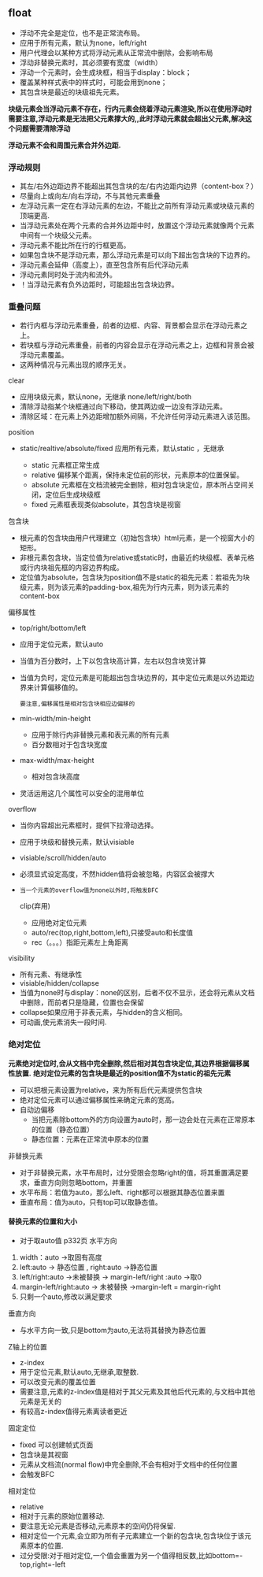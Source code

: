 ## float

* 浮动不完全是定位，也不是正常流布局。
* 应用于所有元素，默认为none，left/right
* 用户代理会以某种方式将浮动元素从正常流中删除，会影响布局
* 浮动非替换元素时，其必须要有宽度（width）
* 浮动一个元素时，会生成块框，相当于display：block；
* 覆盖某种样式表中的样式时，可能会用到none；
* 其包含块是最近的块级祖先元素。

**块级元素会当浮动元素不存在，行内元素会绕着浮动元素渲染,所以在使用浮动时需要注意,浮动元素是无法把父元素撑大的,,此时浮动元素就会超出父元素,解决这个问题需要清除浮动**

  **浮动元素不会和周围元素合并外边距.**

### 浮动规则

* 其左/右外边距边界不能超出其包含块的左/右内边距内边界（content-box？）
* 尽量向上或向左/向右浮动，不与其他元素重叠
* 左浮动元素一定在右浮动元素的左边，不能比之前所有浮动元素或块级元素的顶端更高.
* 当浮动元素处在两个元素的合并外边距中时，放置这个浮动元素就像两个元素中间有一个块级父元素。
* 浮动元素不能比所在行的行框更高。
* 如果包含块不是浮动元素，那么浮动元素是可以向下超出包含块的下边界的。
* 浮动元素会延伸（高度上），直至包含所有后代浮动元素
* 浮动元素同时处于流内和流外。
* ！当浮动元素有负外边距时，可能超出包含块边界。

### 重叠问题

* 若行内框与浮动元素重叠，前者的边框、内容、背景都会显示在浮动元素之上。
* 若块框与浮动元素重叠，前者的内容会显示在浮动元素之上，边框和背景会被浮动元素覆盖。
* 这两种情况与元素出现的顺序无关。
    
clear

* 应用块级元素，默认none，无继承   none/left/right/both
* 清除浮动指某个块框通过向下移动，使其两边或一边没有浮动元素。
* 清除区域：在元素上外边距增加额外间隔，不允许任何浮动元素进入该范围。

position

* static/realtive/absolute/fixed  应用所有元素，默认static ，无继承

     * static 元素框正常生成
     * relative  偏移某个距离，保持未定位前的形状，元素原本的位置保留。
     * absolute  元素框在文档流被完全删除，相对包含块定位，原本所占空间关闭，定位后生成块级框
     * fixed  元素框表现类似absolute，其包含块是视窗

包含块

* 根元素的包含块由用户代理建立（初始包含块）html元素，是一个视窗大小的矩形。
* 非根元素包含块，当定位值为relative或static时，由最近的块级框、表单元格或行内块祖先框的内容边界构成。
* 定位值为absolute，包含块为position值不是static的祖先元素：若祖先为块级元素，则为该元素的padding-box,祖先为行内元素，则为该元素的content-box
     
偏移属性

* top/right/bottom/left
* 应用于定位元素，默认auto
* 当值为百分数时，上下以包含块高计算，左右以包含块宽计算
* 当值为负时，定位元素是可能超出包含块边界的，其中定位元素是以外边距边界来计算偏移值的。

  `要注意,偏移属性是相对包含块相应边偏移的`

*  min-width/min-height
    * 应用于除行内非替换元素和表元素的所有元素
    * 百分数相对于包含块宽度
* max-width/max-height
     * 相对包含块高度
* 灵活运用这几个属性可以安全的混用单位

overflow

* 当你内容超出元素框时，提供下拉滑动选择。
* 应用于块级和替换元素，默认visiable
* visiable/scroll/hidden/auto
* 必须显式设定高度，不然hidden值将会被忽略，内容区会被撑大
* `当一个元素的overflow值为none以外时,将触发BFC`

  clip(弃用)
    * 应用绝对定位元素
    * auto/rec(top,right,bottom,left),只接受auto和长度值
    * rec（。。。）指距元素左上角距离

visibility
* 所有元素、有继承性
* visiable/hidden/collapse
* 当值为none时与display：none的区别，后者不仅不显示，还会将元素从文档中删除，而前者只是隐藏，位置也会保留
* collapse如果应用于非表元素，与hidden的含义相同。
* 可动画,使元素消失一段时间.

### 绝对定位

**元素绝对定位时,会从文档中完全删除,然后相对其包含块定位,其边界根据偏移属性放置.**
**绝对定位元素的包含块是最近的position值不为static的祖先元素**


* 可以把根元素设置为relative，来为所有后代元素提供包含块
* 绝对定位元素可以通过偏移属性来确定元素的宽高。
* 自动边偏移
    * 当把元素除bottom外的方向设置为auto时，那一边会处在元素在正常原本的位置（静态位置）
    * 静态位置：元素在正常流中原本的位置

 非替换元素

* 对于非替换元素，水平布局时，过分受限会忽略right的值，将其重置满足要求，垂直方向则忽略bottom，并重置
* 水平布局：若值为auto，那么left、right都可以根据其静态位置来置
* 垂直布局：值为auto，只有top可以取静态值。

#### 替换元素的位置和大小

* 对于取auto值 p332页
 水平方向
1. width：auto ->取固有高度
2. left:auto -> 静态位置  , right:auto ->静态位置
3. left/right:auto ->未被替换 -> margin-left/right :auto  ->取0
4. margin-left/right:auto -> 未被替换 ->margin-left = margin-right
5. 只剩一个auto,修改以满足要求

 垂直方向
* 与水平方向一致,只是bottom为auto,无法将其替换为静态位置

Z轴上的位置

* z-index
* 用于定位元素,默认auto,无继承,取整数.
* 可以改变元素的覆盖位置
* 需要注意,元素的z-index值是相对于其父元素及其他后代元素的,与文档中其他元素是无关的
* 有较高z-index值得元素离读者更近
    
固定定位

* fixed 可以创建帧式页面
* 包含块是其视窗
* 元素从文档流(normal flow)中完全删除,不会有相对于文档中的任何位置
* 会触发BFC

相对定位

* relative
* 相对于元素的原始位置移动.
* 要注意无论元素是否移动,元素原本的空间仍将保留.
* 相对定位一个元素,会立即为所有子元素建立一个新的包含块,包含块位于该元素原本的位置.
* 过分受限:对于相对定位,一个值会重置为另一个值得相反数,比如bottom=-top,right=-left





